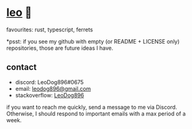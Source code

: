 # [leo](https://leodog896.com) 🍊

favourites: rust, typescript, ferrets

*psst: if you see my github with empty (or README + LICENSE only) repositories, those are future ideas I have.

## contact

- discord: LeoDog896#0675
- email: leodog896@gmail.com
- stackoverflow: [LeoDog896](https://stackoverflow.com/users/7589775/leodog896)

if you want to reach me quickly, send a message to me via Discord.
Otherwise, I should respond to important emails with a max period of a week.
